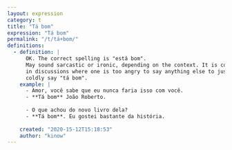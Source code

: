 ```yaml
---
layout: expression
category: t
title: "Tá bom"
expression: "Tá bom"
permalink: "/t/tá+bom/"
definitions:
  - definition: |
      OK. The correct spelling is "está bom".
      May sound sarcastic or ironic, depending on the context. It is common
      in discussions where one is too angry to say anything else to just
      coldly say "tá bom".
    example: |
      - Amor, você sabe que eu nunca faria isso com você.
      - **Tá bom** João Roberto.
      
      - O que achou do novo livro dela?
      - **Tá bom**. Eu gostei bastante da história.
      
    created: "2020-15-12T15:18:53"
    author: "kinow"
---
```

